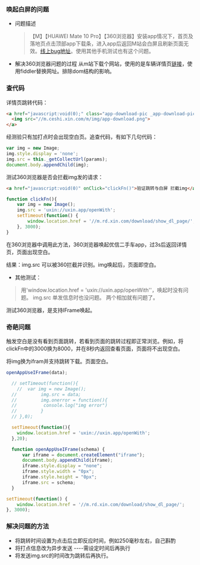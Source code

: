 ### 唤起白屏的问题

 * 问题描述

	>【M】【HUAWEI Mate 10 Pro】【360浏览器】安装app情况下，首页及落地页点击顶部app下载条，进入app后返回M站会白屏且刷新页面无效。[线上bug地址](http://tlc.xin.com/browse/NCSERVER-13308)。使用其他手机测试也有这个问题。

 * 解决360浏览器问题的过程
   从m站下载个网站，使用的是车辆详情页[链接](http://m.ceshi.xin.com/340d0z8ky9/che63598776.html?fromzhuge=home&optoken=ab_cache_key_82fdfe373fa7a9428b5a3c6a3ee2cddf)，使用fiddler替换网址。排除dom结构的影响。

### 查代码
详情页跳转代码：
``` html
<a href="javascript:void(0);" class="app-download-pic _app-download-pic _download-btn" data-origin="detail_1" onclick="uxl_track('vehicle_details/openapp');">
  <img src="//m.ceshi.xin.com/m/img/app-download.png">
</a>
```

经测验只有加打点时会出现空白页。追查代码，有如下几句代码：
```js
var img = new Image;
img.style.display = 'none';
img.src = this._getCollectUrl(params);
document.body.appendChild(img);
```

测试360浏览器是否会拦截img发的请求：
```html
<a href="javascript:void(0)" onClick="clickFn()">验证跳转与白屏 拦截img</a>
```
```js
function clickFn(){  
    var img = new Image();
    img.src = 'uxin://uxin.app/openWith';
    setTimeout(function() {       
        window.location.href = '//m.rd.xin.com/download/show_dl_page/';
    }, 3000);
}
```
在360浏览器中调用此方法，360浏览器唤起优信二手车app，过3s后返回详情页，页面出现空白。

结果：img.src 可以被360拦截并识别。img唤起后，页面即空白。

* 其他测试：
> 用'window.location.href = 'uxin://uxin.app/openWith''，唤起时没有问题。
> img.src 单发信息时也没问题。
> 两个相加就有问题了。

测试360浏览器，是支持IFrame唤起。

### 奇葩问题
触发空白是没有看到页面跳转，若看到页面的跳转过程即正常浏览。例如，将clickFn中的3000换为8000，并在8秒内返回查看页面，页面将不出现空白。

将img换为ifram并支持跳转下载。页面空白。
```js
openAppUseIFrame(data);

  // setTimeout(function(){
    //  var img = new Image();
  //         img.src = data;
  //         img.onerror = function(){
  //          console.log("img error")
  //         }
  // },0);

  setTimeout(function(){
    window.location.href = 'uxin://uxin.app/openWith';
  },20);

  function openAppUseIFrame(schema) {
      var iframe = document.createElement("iframe");
      document.body.appendChild(iframe);
      iframe.style.display = "none";
      iframe.style.width = "0px";
      iframe.style.height = "0px";
      iframe.src = schema;
  }      

setTimeout(function() {       
    window.location.href = '//m.rd.xin.com/download/show_dl_page/';
}, 3000);
```

### 解决问题的方法
  * 将跳转时间设置为点击后立即反应时间，例如250毫秒左右，自己斟酌
  * 将打点信息改为异步发送 ----需设定时间后再执行
  * 将发送img.src的时间改为跳转后再执行。